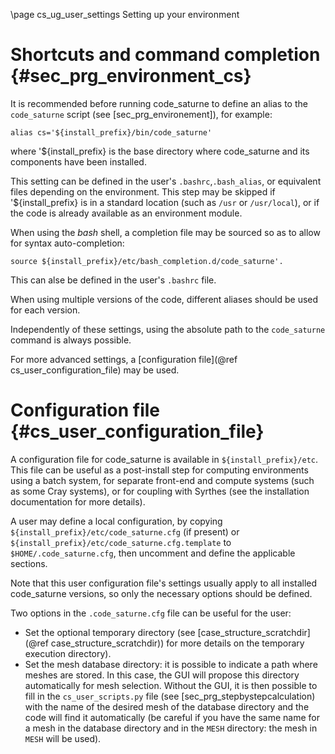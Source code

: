 <!--
  This file is part of code_saturne, a general-purpose CFD tool.

  Copyright (C) 1998-2022 EDF S.A.

  This program is free software; you can redistribute it and/or modify it under
  the terms of the GNU General Public License as published by the Free Software
  Foundation; either version 2 of the License, or (at your option) any later
  version.

  This program is distributed in the hope that it will be useful, but WITHOUT
  ANY WARRANTY; without even the implied warranty of MERCHANTABILITY or FITNESS
  FOR A PARTICULAR PURPOSE.  See the GNU General Public License for more
  details.

  You should have received a copy of the GNU General Public License along with
  this program; if not, write to the Free Software Foundation, Inc., 51 Franklin
  Street, Fifth Floor, Boston, MA 02110-1301, USA.
-->

\page cs_ug_user_settings Setting up your environment

Shortcuts and command completion  {#sec_prg_environment_cs}
================================

It is recommended before running code_saturne to define an alias to the
`code_saturne` script (see [sec_prg_environement]), for example:

```
alias cs='${install_prefix}/bin/code_saturne'
```

where '${install_prefix} is the base directory where code_saturne and its components
have been installed.

This setting can be defined in the user's `.bashrc`,`.bash_alias`, or
equivalent files depending on the environment.
This step may be skipped if '${install_prefix} is in a standard location (such as
`/usr` or `/usr/local`), or if the code is already available as an environment module.

When using the *bash* shell, a completion file may be sourced so as to
allow for syntax auto-completion:
```
source ${install_prefix}/etc/bash_completion.d/code_saturne'.
```
This can alse  be defined in the user's `.bashrc` file.

When using multiple versions of the code, different aliases should be used for
each version.

Independently of these settings, using the absolute path to the `code_saturne`
command is always possible.

For more advanced settings, a [configuration file](@ref cs_user_configuration_file)
may be used.

Configuration file {#cs_user_configuration_file}
==================

A configuration file for code_saturne is available in `${install_prefix}/etc`.
This file can be useful as a post-install step for computing environments using a
batch system, for separate front-end and compute systems (such as some Cray systems),
or for coupling with Syrthes (see the installation documentation for more details).

A user may define a local configuration, by copying
`${install_prefix}/etc/code_saturne.cfg` (if present)
or `${install_prefix}/etc/code_saturne.cfg.template` to
`$HOME/.code_saturne.cfg`, then uncomment and define the applicable sections.

Note that this user configuration file's settings usually apply to all installed
code_saturne versions, so only the necessary options should be defined.

Two options in the `.code_saturne.cfg` file can be useful for the user:
* Set the optional temporary directory
  (see [case_structure_scratchdir](@ref case_structure_scratchdir))
  for more details on the temporary execution directory).
* Set the mesh database directory: it is possible to indicate a path where
  meshes are stored. In this case, the GUI will propose this directory
  automatically for mesh selection. Without the GUI, it is
  then possible to fill in the `cs_user_scripts.py` file (see
  [sec_prg_stepbystepcalculation) with the name of the desired mesh of the
  database directory and the code will find it automatically (be careful if you
  have the same name for a mesh in the database directory
  and in the `MESH` directory: the mesh in `MESH` will be used).
